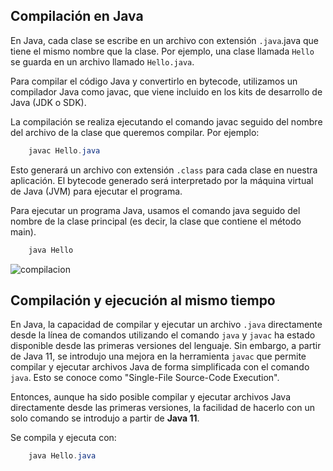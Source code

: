 ##  Compilación en Java
En Java, cada clase se escribe en un archivo con extensión `.java`.java que tiene el mismo nombre que la clase. Por ejemplo, una clase llamada `Hello` se guarda en un archivo llamado `Hello.java`.

Para compilar el código Java y convertirlo en bytecode, utilizamos un compilador Java como javac, que viene incluido en los kits de desarrollo de Java (JDK o SDK).

La compilación se realiza ejecutando el comando javac seguido del nombre del archivo de la clase que queremos compilar. Por ejemplo:

```Java 
	javac Hello.java
```
Esto generará un archivo con extensión `.class` para cada clase en nuestra aplicación. El bytecode generado será interpretado por la máquina virtual de Java (JVM) para ejecutar el programa.

Para ejecutar un programa Java, usamos el comando java seguido del nombre de la clase principal (es decir, la clase que contiene el método main).

```Java 
	java Hello
```

![compilacion](https://i.stack.imgur.com/oQJKx.png "Compiler Java")


## Compilación y ejecución al mismo tiempo
En Java, la capacidad de compilar y ejecutar un archivo `.java` directamente desde la línea de comandos utilizando el comando `java` y `javac` ha estado disponible desde las primeras versiones del lenguaje. Sin embargo, a partir de Java 11, se introdujo una mejora en la herramienta `javac` que permite compilar y ejecutar archivos Java de forma simplificada con el comando `java`. Esto se conoce como "Single-File Source-Code Execution". 

Entonces, aunque ha sido posible compilar y ejecutar archivos Java directamente desde las primeras versiones, la facilidad de hacerlo con un solo comando se introdujo a partir de **Java 11**.

Se compila y ejecuta con:
```Java 
	java Hello.java
```
	
